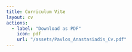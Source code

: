 ```yaml
---
title: Curriculum Vitæ
layout: cv
actions:
  - label: "Download as PDF"
    icon: pdf
    url: "/assets/Pavlos_Anastasiadis_Cv.pdf"
---
```

